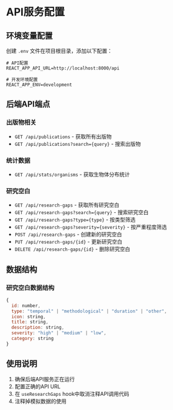 # API服务配置

## 环境变量配置

创建 `.env` 文件在项目根目录，添加以下配置：

```env
# API配置
REACT_APP_API_URL=http://localhost:8000/api

# 开发环境配置
REACT_APP_ENV=development
```

## 后端API端点

### 出版物相关
- `GET /api/publications` - 获取所有出版物
- `GET /api/publications?search={query}` - 搜索出版物

### 统计数据
- `GET /api/stats/organisms` - 获取生物体分布统计

### 研究空白
- `GET /api/research-gaps` - 获取所有研究空白
- `GET /api/research-gaps?search={query}` - 搜索研究空白
- `GET /api/research-gaps?type={type}` - 按类型筛选
- `GET /api/research-gaps?severity={severity}` - 按严重程度筛选
- `POST /api/research-gaps` - 创建新的研究空白
- `PUT /api/research-gaps/{id}` - 更新研究空白
- `DELETE /api/research-gaps/{id}` - 删除研究空白

## 数据结构

### 研究空白数据结构
```javascript
{
  id: number,
  type: "temporal" | "methodological" | "duration" | "other",
  icon: string,
  title: string,
  description: string,
  severity: "high" | "medium" | "low",
  category: string
}
```

## 使用说明

1. 确保后端API服务正在运行
2. 配置正确的API URL
3. 在 `useResearchGaps` hook中取消注释API调用代码
4. 注释掉模拟数据的使用
